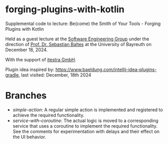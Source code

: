 # forging-plugins-with-kotlin

Supplemental code to lecture: Be(come) the Smith of Your Tools - Forging Plugins with Kotlin

Held as a guest lecture at the <a href="https://www.se.uni-bayreuth.de/en/index.html" target="_blank">Software
Engineering Group</a> under the direction of <a href="https://empirical-software.engineering/" target="_blank">Prof. Dr.
Sebastian Baltes</a> at the
University of Bayreuth on December 18, 2024.

With the support of <a href="https://itestra.com" target="_blank">itestra GmbH</a>.

Plugin idea inspired by: https://www.baeldung.com/intellij-idea-plugins-gradle, last visited: December, 18th 2024

# Branches

- *simple-action*: A regular simple action is implemented and registered to achieve the required functionality.
- *service-with-coroutine*: The actual logic is moved to a corresponding service that uses a coroutine to implement the
  required functionality. See the comments for experimentation with delays and their effect on the UI behavior.

